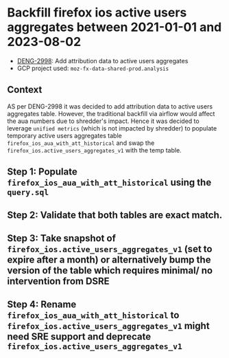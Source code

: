 # Backfill firefox ios active users aggregates between 2021-01-01 and 2023-08-02

  - [DENG-2998](https://mozilla-hub.atlassian.net/browse/DS-2998): Add attribution data to active users aggregates
  - GCP project used:  `moz-fx-data-shared-prod.analysis`


## Context

AS per DENG-2998 it was decided to add attribution data to active users aggregates table. However, the traditional backfill via airflow would affect the aua numbers due to shredder's impact. Hence it was decided to leverage `unified metrics` (which is not impacted by shredder)
to populate temporary active users aggregates table `firefox_ios_aua_with_att_historical` and swap the `firefox_ios.active_users_aggregates_v1` with the temp table.

## Step 1:  Populate  `firefox_ios_aua_with_att_historical` using the  `query.sql`

## Step 2:  Validate that both tables are exact match.

## Step 3: Take snapshot of `firefox_ios.active_users_aggregates_v1` (set to expire after a month) or alternatively bump the version of the table which requires minimal/ no intervention from DSRE


## Step 4: Rename `firefox_ios_aua_with_att_historical` to `firefox_ios.active_users_aggregates_v1` might need SRE support and deprecate `firefox_ios.active_users_aggregates_v1`
